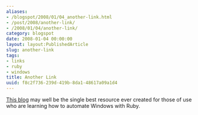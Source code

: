 ```yaml
---
aliases:
- /blogspot/2008/01/04_another-link.html
- /post/2008/another-link/
- /2008/01/04/another-link/
category: blogspot
date: 2008-01-04 00:00:00
layout: layout:PublishedArticle
slug: another-link
tags:
- links
- ruby
- windows
title: Another Link
uuid: f8c2f736-239d-419b-8da1-48617a09a1d4
---
```


<a href="http://rubyonwindows.blogspot.com/">This blog</a> may well be the single best resource ever created for those of use who are learning how to automate Windows with Ruby.